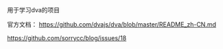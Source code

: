 用于学习dva的项目

官方文档：
https://github.com/dvajs/dva/blob/master/README_zh-CN.md

https://github.com/sorrycc/blog/issues/18
